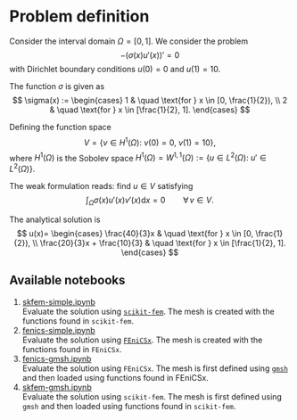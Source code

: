 # Problem definition

Consider the interval domain $\Omega = [0, 1]$. We consider the problem
$$-(\sigma(x) u'(x) )' = 0$$
with Dirichlet boundary conditions $u(0)=0$ and $u(1)=10$.

The function $\sigma$ is given as
$$
\sigma(x) :=
\begin{cases}
1 & \quad \text{for } x \in [0, \frac{1}{2}), \\
2 & \quad \text{for } x \in [\frac{1}{2}, 1].
\end{cases}
$$

Defining the function space
$$V = \{ v \in H^1(\Omega) : \ v(0)=0, \ v(1)=10 \},$$
where $H^1(\Omega)$ is the Sobolev space $H^1(\Omega) = W^{1,1} (\Omega) := \{ u \in L^2(\Omega) : \ u' \in L^2(\Omega) \}$.

The weak formulation reads: find $u \in V$ satisfying
$$\int_\Omega \sigma(x) u'(x) v'(x) \mathrm{d}x = 0  \qquad \forall \, v \in V.$$

The analytical solution is
$$
u(x)=
\begin{cases}
\frac{40}{3}x & \quad \text{for } x \in [0, \frac{1}{2}), \\
\frac{20}{3}x + \frac{10}{3} & \quad \text{for } x \in [\frac{1}{2}, 1].
\end{cases}
$$


## Available notebooks

1. [skfem-simple.ipynb](./skfem-simple/skfem-simple.ipynb) <br>
   Evaluate the solution using [`scikit-fem`](https://github.com/kinnala/scikit-fem). The mesh is created with the functions found in `scikit-fem`.
2. [fenics-simple.ipynb](./fenics-simple/fenics-simple.ipynb) <br>
    Evaluate the solution using [`FEniCSx`](https://fenicsproject.org/). The mesh is created with the functions found in `FEniCSx`.
3. [fenics-gmsh.ipynb](./fenics-gmsh/fenics-gmsh.ipynb) <br>
    Evaluate the solution using `FEniCSx`. The mesh is first defined using [`gmsh`](https://gmsh.info/) and then loaded using functions found in FEniCSx.
4. [skfem-gmsh.ipynb](./skfem-gmsh/skfem-gmsh.ipynb) <br>
    Evaluate the solution using `scikit-fem`. The mesh is first defined using `gmsh` and then loaded using functions found in `scikit-fem`.
   